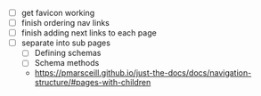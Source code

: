 - [ ] get favicon working
- [ ] finish ordering nav links
- [ ] finish adding next links to each page
- [ ] separate into sub pages
    - [ ] Defining schemas
    - [ ] Schema methods
    - https://pmarsceill.github.io/just-the-docs/docs/navigation-structure/#pages-with-children